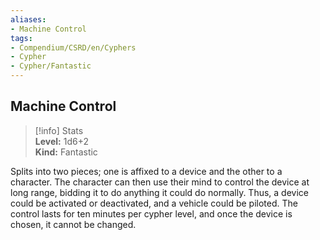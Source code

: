 ```yaml
---
aliases:
- Machine Control
tags:
- Compendium/CSRD/en/Cyphers
- Cypher
- Cypher/Fantastic
---
```


  
## Machine Control  
>[!info] Stats  
> **Level:** 1d6+2  
> **Kind:** Fantastic
  
Splits into two pieces; one is affixed to a device and the other to a character. The character can then use their mind to control the device at long range, bidding it to do anything it could do normally. Thus, a device could be activated or deactivated, and a vehicle could be piloted. The control lasts for ten minutes per cypher level, and once the device is chosen, it cannot be changed.
